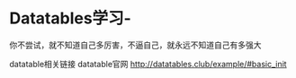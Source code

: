 # Datatables学习-

你不尝试，就不知道自己多厉害，不逼自己，就永远不知道自己有多强大

datatable相关链接
datatable官网 http://datatables.club/example/#basic_init
